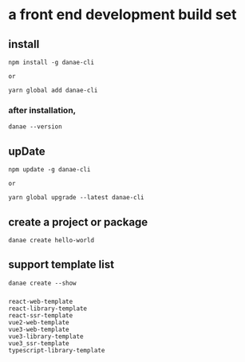 # a front end development build set

## install

    npm install -g danae-cli

    or

    yarn global add danae-cli


### after installation,

    danae --version

## upDate

    npm update -g danae-cli

    or

    yarn global upgrade --latest danae-cli

## create a project or package

    danae create hello-world

## support template list

    danae create --show
###
    react-web-template
    react-library-template
    react-ssr-template
    vue2-web-template
    vue3-web-template
    vue3-library-template
    vue3_ssr-template
    typescript-library-template
